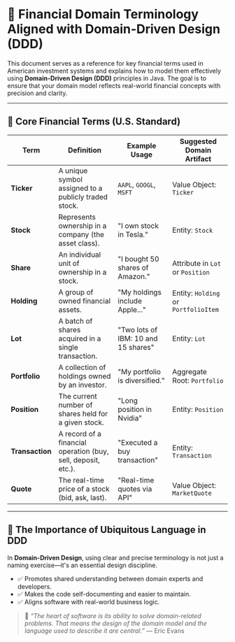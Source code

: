 # 📘 Financial Domain Terminology Aligned with Domain-Driven Design (DDD)

This document serves as a reference for key financial terms used in American investment systems and explains how to model them effectively using **Domain-Driven Design (DDD)** principles in Java. The goal is to ensure that your domain model reflects real-world financial concepts with precision and clarity.

---

## 💼 Core Financial Terms (U.S. Standard)

| Term          | Definition                                                                 | Example Usage                       | Suggested Domain Artifact            |
|---------------|-----------------------------------------------------------------------------|--------------------------------------|--------------------------------------|
| **Ticker**    | A unique symbol assigned to a publicly traded stock.                        | `AAPL`, `GOOGL`, `MSFT`             | Value Object: `Ticker`               |
| **Stock**     | Represents ownership in a company (the asset class).                        | "I own stock in Tesla."             | Entity: `Stock`                      |
| **Share**     | An individual unit of ownership in a stock.                                 | "I bought 50 shares of Amazon."     | Attribute in `Lot` or `Position`     |
| **Holding**   | A group of owned financial assets.                                          | "My holdings include Apple..."      | Entity: `Holding` or `PortfolioItem` |
| **Lot**       | A batch of shares acquired in a single transaction.                         | "Two lots of IBM: 10 and 15 shares" | Entity: `Lot`                        |
| **Portfolio** | A collection of holdings owned by an investor.                              | "My portfolio is diversified."      | Aggregate Root: `Portfolio`          |
| **Position**  | The current number of shares held for a given stock.                        | "Long position in Nvidia"           | Entity: `Position`                   |
| **Transaction** | A record of a financial operation (buy, sell, deposit, etc.).             | "Executed a buy transaction"        | Entity: `Transaction`                |
| **Quote**     | The real-time price of a stock (bid, ask, last).                            | "Real-time quotes via API"          | Value Object: `MarketQuote`          |

---

## 🎯 The Importance of Ubiquitous Language in DDD

In **Domain-Driven Design**, using clear and precise terminology is not just a naming exercise—it's an essential design discipline.

- ✅ Promotes shared understanding between domain experts and developers.
- ✅ Makes the code self-documenting and easier to maintain.
- ✅ Aligns software with real-world business logic.

> 🧠 *“The heart of software is its ability to solve domain-related problems. That means the design of the domain model and the language used to describe it are central.”* — Eric Evans

